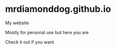# mrdiamonddog.github.io
My website

Mostly for personal use but here you are

Check it out if you want
